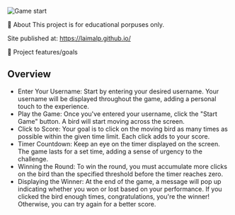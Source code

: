 
![Game start](game.png)

🌟 About
This project is for educational porpuses only. 

Site published at: https://laimalp.github.io/

🎯 Project features/goals

## Overview 

- Enter Your Username: Start by entering your desired username. Your username will be displayed throughout the game, adding a personal touch to the experience.
- Play the Game: Once you've entered your username, click the "Start Game" button. A bird will start moving across the screen.
- Click to Score: Your goal is to click on the moving bird as many times as possible within the given time limit. Each click adds to your score.
- Timer Countdown: Keep an eye on the timer displayed on the screen. The game lasts for a set time, adding a sense of urgency to the challenge.
- Winning the Round: To win the round, you must accumulate more clicks on the bird than the specified threshold before the timer reaches zero.
- Displaying the Winner: At the end of the game, a message will pop up indicating whether you won or lost based on your performance. If you clicked the bird enough times, congratulations, you're the winner! Otherwise, you can try again for a better score.



